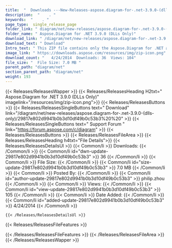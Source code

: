 ```yaml
---
title:  "  Downloads ---New-Releases-aspose.diagram-for-.net-3.9.0-(dlls-only) . " 
description:  "    . " 
keywords:  "    . " 
page_type:  single_release_page
folder_link: " diagram/net/new-releases/aspose.diagram-for-.net-3.9.0-(dlls-only)/"
folder_name: " Aspose.Diagram for .NET 3.9.0 (DLLs Only)"
download_link: " /diagram/net/new-releases/aspose.diagram-for-.net-3.9.0-(dlls-only)/29817e802d9941b0b3d10df49b0c53b3"
download_text: " Download"
Intro_text: " This ZIP file contains only the Aspose.Diagram for .NET assemblies. The assembli..."
image_link: " https://downloads.aspose.com/resources/img/zip-icon.png"
download_count: "   4/24/2014  Downloads: 36  Views: 104"
file_size: "  File Size: 7.0 MB "
parent_path: "diagram/net"
section_parent_path: "diagram/net"
weight: 193 
---
```


{{< Releases/ReleasesWapper >}}
  {{< Releases/ReleasesHeading H2txt=" Aspose.Diagram for .NET 3.9.0 (DLLs Only)" imagelink="/resources/img/zip-icon.png">}}
  {{< Releases/ReleasesButtons >}}
    {{< Releases/ReleasesSingleButtons text=" Download" link="/diagram/net/new-releases/aspose.diagram-for-.net-3.9.0-(dlls-only)/29817e802d9941b0b3d10df49b0c53b3%20%20" >}}
    {{< Releases/ReleasesSingleButtons text=" Support Forum " link="https://forum.aspose.com/c/diagram" >}}
  {{< Releases/ReleasesButtons >}}
  {{< Releases/ReleasesFileArea >}}
    {{< Releases/ReleasesHeading h4txt="File Details">}}
    {{< Releases/ReleasesDetailsUl >}}
            {{< Common/li  >}} Downloads: {{< /Common/li >}} 
      {{< Common/li id="dwn-update-29817e802d9941b0b3d10df49b0c53b3" >}} 36 {{< /Common/li >}} 
      {{< Common/li  >}} File Size: {{< /Common/li >}} 
      {{< Common/li id="size-update-29817e802d9941b0b3d10df49b0c53b3" >}} 7.0 MB {{< /Common/li >}} 
      {{< Common/li  >}} Posted By: {{< /Common/li >}} 
      {{< Common/li id="author-update-29817e802d9941b0b3d10df49b0c53b3" >}} philip.zhou {{< /Common/li >}} 
      {{< Common/li  >}} Views: {{< /Common/li >}} 
      {{< Common/li id="view-update-29817e802d9941b0b3d10df49b0c53b3" >}} 105 {{< /Common/li >}} 
      {{< Common/li  >}} Date Added: {{< /Common/li >}} 
      {{< Common/li id="added-update-29817e802d9941b0b3d10df49b0c53b3" >}} 4/24/2014 {{< /Common/li >}} 

    {{< /Releases/ReleasesDetailsUl >}}

  {{< Releases/ReleasesFileFeatures >}}
      
  {{< /Releases/ReleasesFileFeatures >}}
 {{< /Releases/ReleasesFileArea >}}
{{< /Releases/ReleasesWapper >}}


